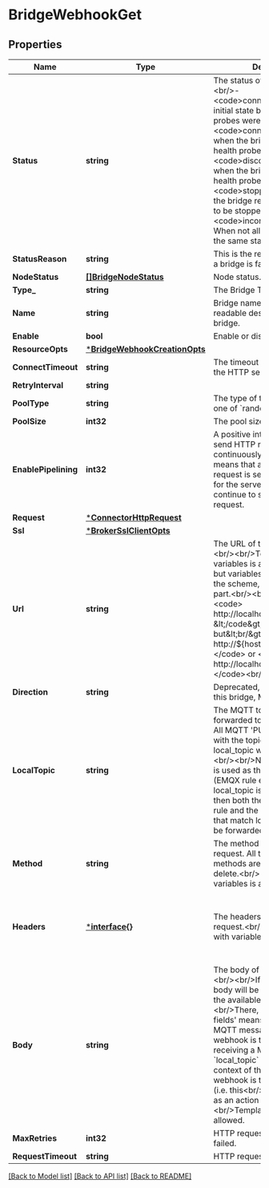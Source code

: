 # BridgeWebhookGet

## Properties
Name | Type | Description | Notes
------------ | ------------- | ------------- | -------------
**Status** | **string** | The status of the bridge&lt;br/&gt;&lt;br/&gt;- &lt;code&gt;connecting&lt;/code&gt;: the initial state before any health probes were made.&lt;br/&gt;&lt;br/&gt;- &lt;code&gt;connected&lt;/code&gt;: when the bridge passes the health probes.&lt;br/&gt;&lt;br/&gt;- &lt;code&gt;disconnected&lt;/code&gt;: when the bridge can not pass health probes.&lt;br/&gt;&lt;br/&gt;- &lt;code&gt;stopped&lt;/code&gt;: when the bridge resource is requested to be stopped.&lt;br/&gt;&lt;br/&gt;- &lt;code&gt;inconsistent&lt;/code&gt;: When not all the nodes are at the same status. | [optional] [default to null]
**StatusReason** | **string** | This is the reason given in case a bridge is failing to connect. | [optional] [default to null]
**NodeStatus** | [**[]BridgeNodeStatus**](bridge.node_status.md) | Node status. | [optional] [default to null]
**Type_** | **string** | The Bridge Type | [default to null]
**Name** | **string** | Bridge name, used as a human-readable description of the bridge. | [default to null]
**Enable** | **bool** | Enable or disable this bridge | [optional] [default to true]
**ResourceOpts** | [***BridgeWebhookCreationOpts**](bridge_webhook.creation_opts.md) |  | [optional] [default to null]
**ConnectTimeout** | **string** | The timeout when connecting to the HTTP server. | [optional] [default to 15s]
**RetryInterval** | **string** |  | [optional] [default to null]
**PoolType** | **string** | The type of the pool. Can be one of &#x60;random&#x60;, &#x60;hash&#x60;. | [optional] [default to POOL_TYPE.RANDOM]
**PoolSize** | **int32** | The pool size. | [optional] [default to 8]
**EnablePipelining** | **int32** | A positive integer. Whether to send HTTP requests continuously, when set to 1, it means that after each HTTP request is sent, you need to wait for the server to return and then continue to send the next request. | [optional] [default to 100]
**Request** | [***ConnectorHttpRequest**](connector-http.request.md) |  | [optional] [default to null]
**Ssl** | [***BrokerSslClientOpts**](broker.ssl_client_opts.md) |  | [optional] [default to null]
**Url** | **string** | The URL of the HTTP Bridge.&lt;br/&gt;&lt;br/&gt;Template with variables is allowed in the path, but variables cannot be used in the scheme, host,&lt;br/&gt;or port part.&lt;br/&gt;&lt;br/&gt;For example, &lt;code&gt; http://localhost:9901/${topic} &lt;/code&gt; is allowed, but&lt;br/&gt;&lt;code&gt; http://${host}:9901/message &lt;/code&gt; or &lt;code&gt; http://localhost:${port}/message &lt;/code&gt;&lt;br/&gt;is not allowed. | [default to null]
**Direction** | **string** | Deprecated, The direction of this bridge, MUST be &#x27;egress&#x27; | [optional] [default to null]
**LocalTopic** | **string** | The MQTT topic filter to be forwarded to the HTTP server. All MQTT &#x27;PUBLISH&#x27; messages with the topic&lt;br/&gt;matching the local_topic will be forwarded.&lt;br/&gt;&lt;br/&gt;NOTE: if this bridge is used as the action of a rule (EMQX rule engine), and also local_topic is&lt;br/&gt;configured, then both the data got from the rule and the MQTT messages that match local_topic&lt;br/&gt;will be forwarded. | [optional] [default to null]
**Method** | **string** | The method of the HTTP request. All the available methods are: post, put, get, delete.&lt;br/&gt;&lt;br/&gt;Template with variables is allowed. | [optional] [default to METHOD.POST]
**Headers** | [***interface{}**](interface{}.md) | The headers of the HTTP request.&lt;br/&gt;&lt;br/&gt;Template with variables is allowed. | [optional] [default to {"accept":"application/json","cache-control":"no-cache","connection":"keep-alive","content-type":"application/json","keep-alive":"timeout=5"}]
**Body** | **string** | The body of the HTTP request.&lt;br/&gt;&lt;br/&gt;If not provided, the body will be a JSON object of all the available fields.&lt;br/&gt;&lt;br/&gt;There, &#x27;all the available fields&#x27; means the context of a MQTT message when&lt;br/&gt;this webhook is triggered by receiving a MQTT message (the &#x60;local_topic&#x60; is set),&lt;br/&gt;or the context of the event when this webhook is triggered by a rule (i.e. this&lt;br/&gt;webhook is used as an action of a rule).&lt;br/&gt;&lt;br/&gt;Template with variables is allowed. | [optional] [default to null]
**MaxRetries** | **int32** | HTTP request max retry times if failed. | [optional] [default to 2]
**RequestTimeout** | **string** | HTTP request timeout. | [optional] [default to 15s]

[[Back to Model list]](../README.md#documentation-for-models) [[Back to API list]](../README.md#documentation-for-api-endpoints) [[Back to README]](../README.md)

